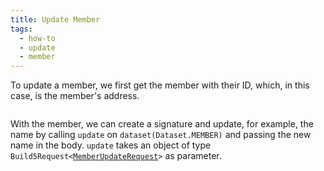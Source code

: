 ```yaml
---
title: Update Member
tags:
  - how-to
  - update
  - member
---
```


To update a member, we first get the member with their ID, which, in this case, is the member's address.

```tsx file=../../../../../../packages/sdk/examples/member/update.ts#L9-L13
```

With the member, we can create a signature and update, for example, the name by calling `update` on `dataset(Dataset.MEMBER)` and passing the new name in the body.
`update` takes an object of type `Build5Request<`[`MemberUpdateRequest`](../../../../reference-api/interfaces/MemberUpdateRequest.md)`>` as parameter.

```tsx file=../../../../../../packages/sdk/examples/member/update.ts#L17-L30
```
